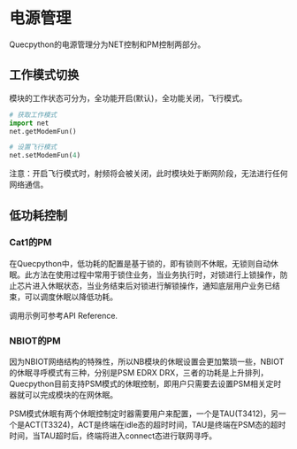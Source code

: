 # 电源管理

Quecpython的电源管理分为NET控制和PM控制两部分。

## 工作模式切换

模块的工作状态可分为，全功能开启(默认)，全功能关闭，飞行模式。

```py
# 获取工作模式
import net
net.getModemFun()

# 设置飞行模式
net.setModemFun(4)
```

注意：开启飞行模式时，射频将会被关闭，此时模块处于断网阶段，无法进行任何网络通信。



## 低功耗控制

### Cat1的PM

在Quecpython中，低功耗的配置是基于锁的，即有锁则不休眠，无锁则自动休眠。此方法在使用过程中常用于锁住业务，当业务执行时，对锁进行上锁操作，防止芯片进入休眠状态，当业务结束后对锁进行解锁操作，通知底层用户业务已结束，可以调度休眠以降低功耗。

调用示例可参考API Reference.

### NBIOT的PM

因为NBIOT网络结构的特殊性，所以NB模块的休眠设置会更加繁琐一些，NBIOT的休眠寻呼模式有三种，分别是PSM EDRX DRX，三者的功耗是上升排列，Quecpython目前支持PSM模式的休眠控制，即用户只需要去设置PSM相关定时器就可以完成模块的在网休眠。

PSM模式休眠有两个休眠控制定时器需要用户来配置，一个是TAU(T3412)，另一个是ACT(T3324)，ACT是终端在idle态的超时时间，TAU是终端在PSM态的超时时间，当TAU超时后，终端将进入connect态进行联网寻呼。

